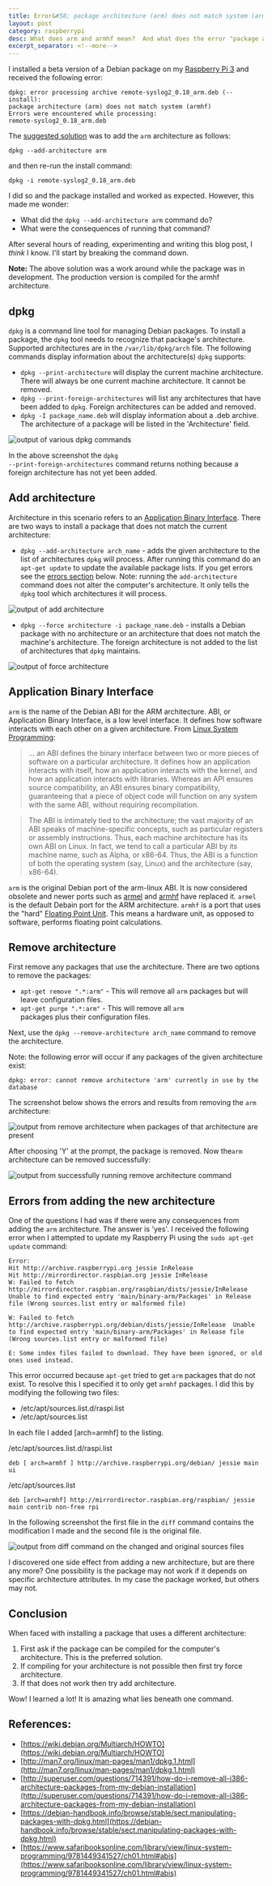```yaml
---
title: Error&#58; package architecture (arm) does not match system (armhf)
layout: post
category: raspberrypi
desc: What does arm and armhf mean?  And what does the error "package architecture (arm) does not match system (armhf)" mean?
excerpt_separator: <!--more-->
---
```


I installed a beta version of a Debian package on my [Raspberry Pi 3](https://www.raspberrypi.org/magpi/raspberry-pi-3-specs-benchmarks/) and received the following error:

```
dpkg: error processing archive remote-syslog2_0.18_arm.deb (--install):
package architecture (arm) does not match system (armhf)
Errors were encountered while processing:
remote-syslog2_0.18_arm.deb
```

The [suggested solution](https://github.com/papertrail/remote_syslog2/issues/109#issuecomment-225245986) was to add the <code>arm</code> architecture as follows: 

```
dpkg --add-architecture arm
```

and then re-run the install command:

```
dpkg -i remote-syslog2_0.18_arm.deb
```

I did so and the package installed and worked as expected.  However, this made me wonder:

- What did the <code>dpkg --add-architecture arm</code> command do? 
- What were the consequences of running that command?

After several hours of reading, experimenting and writing this blog post, I _think_ I know.  I'll start by breaking the command down.

<!--more-->

<div class="alert alert-info">
  <strong>Note:</strong> The above solution was a work around while the package was in development. The production version is compiled for the armhf architecture.
</div>

## dpkg

<code>dpkg</code> is a command line tool for managing Debian packages. To install a package, the <code>dpkg</code> tool needs to recognize that package's architecture.  Supported architectures are in the <code>/var/lib/dpkg/arch</code> file. The following commands display information about the architecture(s) <code>dpkg</code> supports:

- <code>dpkg --print-architecture</code> will display the current machine architecture.  There will always be one current machine architecture. It cannot be removed. 
- <code>dpkg --print-foreign-architectures</code> will list any architectures that have been added to <code>dpkg</code>.  Foreign architectures can be added and removed. 
- <code>dpkg -I package_name.deb</code> will display information about a .deb archive. The architecture of a package will be listed in the 'Architecture' field.

<img src="/images/dpkg.png" class="img-fluid mx-auto d-block" alt="output of various dpkg commands">

In the above screenshot the <code>dpkg --print-foreign-architectures</code> command returns nothing because a foreign architecture has not yet been added.

## Add architecture

Architecture in this scenario refers to an [Application Binary Interface](#application-binary-interface). There are two ways to install a package that does not match the current architecture:

- <code>dpkg --add-architecture arch_name</code> - adds the given architecture to the list of architectures <code>dpkg</code> will process.  After running this command do an <code>apt-get update</code> to update the available package lists. If you get errors see the [errors section](#errors-from-adding-the-new-architecture) below. Note: running the <code>add-architecture</code> command does not alter the computer's architecture. It only tells the <code>dpkg</code> tool which architectures it will process.


<img src="/images/dpkg-add-architecture.png" class="img-fluid mx-auto d-block" alt="output of add architecture">

- <code>dpkg --force architecture -i package_name.deb</code> - installs a Debian package with no architecture or an architecture that does not match the machine's architecture.  The foreign architecture is not added to the list of architectures that <code>dpkg</code> maintains.

<img src="/images/dpkg-force-architecture.png" class="img-fluid mx-auto d-block" alt="output of force architecture">


## Application Binary Interface

<code>arm</code> is the name of the Debian ABI for the ARM architecture.  ABI, or Application Binary Interface, is a low level interface. It defines how software interacts with each other on a given architecture. From [Linux System Programming](https://www.safaribooksonline.com/library/view/linux-system-programming/9781449341527/ch01.html#abis):


> &hellip; an ABI defines the binary interface between two or more pieces of software on a particular architecture. It defines how an application interacts with itself, how an application interacts with the kernel, and how an application interacts with libraries. Whereas an API ensures source compatibility, an ABI ensures binary compatibility, guaranteeing that a piece of object code will function on any system with the same ABI, without requiring recompilation.

> The ABI is intimately tied to the architecture; the vast majority of an ABI speaks of machine-specific concepts, such as particular registers or assembly instructions. Thus, each machine architecture has its own ABI on Linux. In fact, we tend to call a particular ABI by its machine name, such as Alpha, or x86-64. Thus, the ABI is a function of both the operating system (say, Linux) and the architecture (say, x86-64).

<code>arm</code> is the original Debian port of the arm-linux ABI. It is now considered obsolete and newer ports such as [armel](https://wiki.debian.org/ArmEabiPort) and [armhf](https://wiki.debian.org/ArmHardFloatPort) have replaced it. <code>armel</code> is the default Debain port for the ARM architecture.  <code>armhf</code> is a port that uses the "hard" [Floating Point Unit](https://en.wikipedia.org/wiki/Floating-point_unit). This means a hardware unit, as opposed to software, performs floating point calculations.  

## Remove architecture

First remove any packages that use the architecture. There are two options to remove the packages:

- <code>apt-get remove ".*:arm"</code> - This will remove all <code>arm</code> packages but will leave configuration files.
- <code>apt-get purge ".*:arm"</code> - This will remove all <code>arm </code> packages plus their configuration files.

Next, use the <code>dpkg --remove-architecture arch_name</code> command to remove the architecture.

Note: the following error will occur if any packages of the given architecture exist:

```
dpkg: error: cannot remove architecture 'arm' currently in use by the database
```

The screenshot below shows the errors and results from removing the <code>arm</code> architecture:

<img src="/images/dpkg-remove-architecture1.png" class="img-fluid mx-auto d-block" alt="output from remove architecture when packages of that architecture are present">

After choosing 'Y' at the prompt, the package is removed. Now the<code>arm</code> architecture can be removed successfully:

<img src="/images/dpkg-remove-architecture2.png" class="img-fluid mx-auto d-block" alt="output from successfully running remove architecture command">

## Errors from adding the new architecture

One of the questions I had was if there were any consequences from adding the <code>arm</code> architecture. The answer is 'yes'. I received the following error when I attempted to update my Raspberry Pi using the <code>sudo apt-get update</code> command:

```
Error:
Hit http://archive.raspberrypi.org jessie InRelease
Hit http://mirrordirector.raspbian.org jessie InRelease
W: Failed to fetch http://mirrordirector.raspbian.org/raspbian/dists/jessie/InRelease  Unable to find expected entry 'main/binary-arm/Packages' in Release file (Wrong sources.list entry or malformed file)

W: Failed to fetch http://archive.raspberrypi.org/debian/dists/jessie/InRelease  Unable to find expected entry 'main/binary-arm/Packages' in Release file (Wrong sources.list entry or malformed file)

E: Some index files failed to download. They have been ignored, or old ones used instead.
```

This error occurred because <code>apt-get</code> tried to get <code>arm</code> packages that do not exist. To resolve this I specified it to only get <code>armhf</code> packages.  I did this by modifying the following two files:

- /etc/apt/sources.list.d/raspi.list
- /etc/apt/sources.list

In each file I added [arch=armhf] to the listing. 

/etc/apt/sources.list.d/raspi.list

```
deb [ arch=armhf ] http://archive.raspberrypi.org/debian/ jessie main ui
```

/etc/apt/sources.list

```
deb [arch=armhf] http://mirrordirector.raspbian.org/raspbian/ jessie main contrib non-free rpi
```

In the following screenshot the first file in the <code>diff</code> command contains the modification I made and the second file is the original file.


<img src="/images/changes-to-apt-sources.png" class="img-fluid mx-auto d-block" alt="output from diff command on the changed and original sources files">

I discovered one side effect from adding a new architecture, but are there any more? One possibility is the package may not work if it depends on specific architecture attributes. In my case the package worked, but others may not.

## Conclusion

When faced with installing a package that uses a different architecture:

1. First ask if the package can be compiled for the computer's architecture.  This is the preferred solution.
1. If compiling for your architecture is not possible then first try force architecture. 
1. If that does not work then try add architecture. 

Wow! I learned a lot! It is amazing what lies beneath one command. 

## References:

- [https://wiki.debian.org/Multiarch/HOWTO](https://wiki.debian.org/Multiarch/HOWTO)
- [http://man7.org/linux/man-pages/man1/dpkg.1.html](http://man7.org/linux/man-pages/man1/dpkg.1.html)
- [http://superuser.com/questions/714391/how-do-i-remove-all-i386-architecture-packages-from-my-debian-installation](http://superuser.com/questions/714391/how-do-i-remove-all-i386-architecture-packages-from-my-debian-installation)
- [https://debian-handbook.info/browse/stable/sect.manipulating-packages-with-dpkg.html](https://debian-handbook.info/browse/stable/sect.manipulating-packages-with-dpkg.html)
- [https://www.safaribooksonline.com/library/view/linux-system-programming/9781449341527/ch01.html#abis](https://www.safaribooksonline.com/library/view/linux-system-programming/9781449341527/ch01.html#abis)
